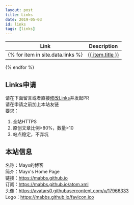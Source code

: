 ```yaml
---
layout: post
title: Links
date: 2019-05-03
id: links
tags: [links]
---
```


| Link | Description |
| - | - |
{% for item in site.data.links %}| <a href="{{ item.link }}" target="_blank" rel="noopener" data-feed="{{ item.feed_url }}">{{ item.title }}</a> | {{ item.description }} |
{% endfor %}

## Links申请
请在下面留言或者直接[修改Links](https://github.com/Mabbs/mabbs.github.io/edit/master/_data/links.csv)并发起PR   
请在申请之前加上本站友链   
要求：
1. 全站HTTPS
2. 原创文章比例>80%，数量>10
3. 站点稳定，不弃坑

## 本站信息
名称：Mayx的博客   
简介：Mayx's Home Page   
链接：<https://mabbs.github.io>   
订阅：<https://mabbs.github.io/atom.xml>   
头像：<https://avatars0.githubusercontent.com/u/17966333>   
Logo：<https://mabbs.github.io/favicon.ico>

<script src="/js/rss-feed-preview.js"></script>